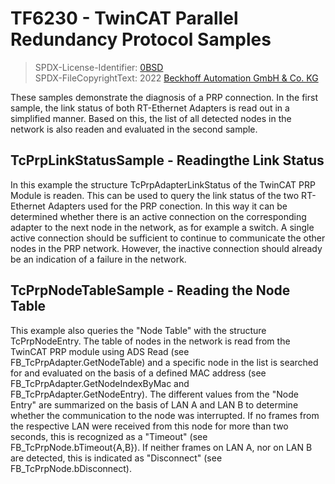 # TF6230 - TwinCAT Parallel Redundancy Protocol Samples

> SPDX-License-Identifier: [0BSD](https://spdx.org/licenses/0BSD.html)  
> SPDX-FileCopyrightText: 2022 [Beckhoff Automation GmbH & Co. KG](https://www.beckhoff.com)  

These samples demonstrate the diagnosis of a PRP connection.
In the first sample, the link status of both RT-Ethernet Adapters is read out in a simplified manner. Based on this, the list of all detected nodes in the network is also readen and evaluated in the second sample.

## TcPrpLinkStatusSample - Readingthe Link Status
In this example the structure TcPrpAdapterLinkStatus of the TwinCAT PRP Module is readen. This can be used to query the link status of the two RT-Ethernet Adapters used for the PRP conection. In this way it can be determined whether there is an active connection on the corresponding adapter to the next node in the network, as for example a switch. A single active connection should be sufficient to continue to communicate the other nodes in the PRP network. However, the inactive connection should already be an indication of a failure in the network.

## TcPrpNodeTableSample - Reading the Node Table
This example also queries the "Node Table" with the structure TcPrpNodeEntry. The table of nodes in the network is read from the TwinCAT PRP module using ADS Read (see FB_TcPrpAdapter.GetNodeTable) and a specific node in the list is searched for and evaluated on the basis of a defined MAC address (see FB_TcPrpAdapter.GetNodeIndexByMac and FB_TcPrpAdapter.GetNodeEntry).
The different values from the "Node Entry" are summarized on the basis of LAN A and LAN B to determine whether the communication to the node was interrupted. If no frames from the respective LAN were received from this node for more than two seconds, this is recognized as a "Timeout" (see FB_TcPrpNode.bTimeout{A,B}). If neither frames on LAN A, nor on LAN B are detected, this is indicated as "Disconnect" (see FB_TcPrpNode.bDisconnect).